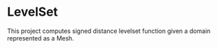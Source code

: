 # LevelSet 

This project computes signed distance levelset function given a domain represented as a Mesh.